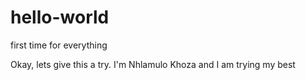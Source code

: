 # hello-world
first time for everything

Okay, lets give this a try. 
I'm Nhlamulo Khoza and I am trying my best 
